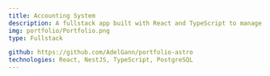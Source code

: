 ```yaml
---
title: Accounting System
description: A fullstack app built with React and TypeScript to manage personal bank accounts, debts, debtors, clients, and products. It streamlines financial management and analysis. Backend uses NestJS and PostgreSQL for robust data handling.
img: portfolio/Portfolio.png
type: Fullstack

github: https://github.com/AdelGann/portfolio-astro
technologies: React, NestJS, TypeScript, PostgreSQL
---
```

